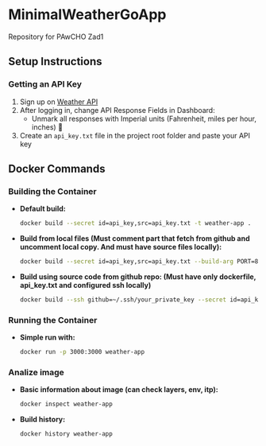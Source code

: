 # MinimalWeatherGoApp

Repository for PAwCHO Zad1

## Setup Instructions

### Getting an API Key

1. Sign up on [Weather API](https://www.weatherapi.com/)
2. After logging in, change API Response Fields in Dashboard:
   - Unmark all responses with Imperial units (Fahrenheit, miles per hour, inches) 🦅
3. Create an `api_key.txt` file in the project root folder and paste your API key

## Docker Commands

### Building the Container

- **Default build:**
  ```bash
  docker build --secret id=api_key,src=api_key.txt -t weather-app .
  ```

- **Build from local files (Must comment part that fetch from github and uncomment local copy. And must have source files locally):**
  ```bash
  docker build --secret id=api_key,src=api_key.txt --build-arg PORT=8080 -t weather-app .
  ```
- **Build using source code from github repo: (Must have only dockerfile, api_key.txt and configured ssh locally)**
  ```bash
  docker build --ssh github=~/.ssh/your_private_key --secret id=api_key,src=api_key.txt -t weather-app .
  ```

### Running the Container

- **Simple run with:**
  ```bash
  docker run -p 3000:3000 weather-app
  ```

### Analize image
- **Basic information about image (can check layers, env, itp):**
  ```bash
  docker inspect weather-app
  ```
- **Build history:**
  ```bash
  docker history weather-app
  ```
